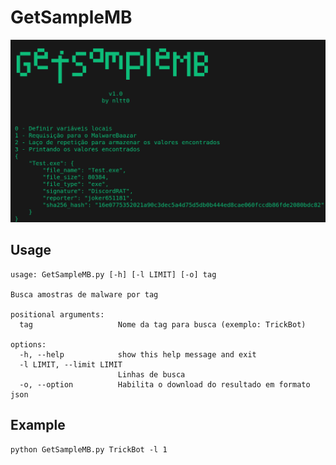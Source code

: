 # GetSampleMB

![](GetSampleMB.png)

## Usage

```
usage: GetSampleMB.py [-h] [-l LIMIT] [-o] tag

Busca amostras de malware por tag

positional arguments:
  tag                   Nome da tag para busca (exemplo: TrickBot)

options:
  -h, --help            show this help message and exit
  -l LIMIT, --limit LIMIT
                        Linhas de busca
  -o, --option          Habilita o download do resultado em formato json

```

## Example

`python GetSampleMB.py TrickBot -l 1`
